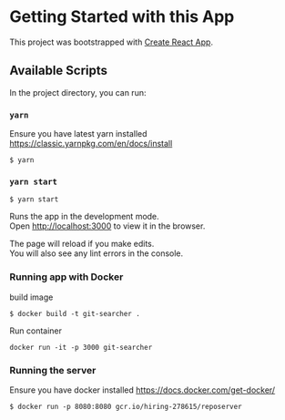 # Getting Started with this App

This project was bootstrapped with [Create React App](https://github.com/facebook/create-react-app).

## Available Scripts

In the project directory, you can run:

### `yarn`

Ensure you have latest yarn installed https://classic.yarnpkg.com/en/docs/install

```
$ yarn
```

### `yarn start`

```
$ yarn start
```

Runs the app in the development mode.\
Open [http://localhost:3000](http://localhost:3000) to view it in the browser.

The page will reload if you make edits.\
You will also see any lint errors in the console.

### Running app with Docker

build image

```
$ docker build -t git-searcher .
```

Run container

```
docker run -it -p 3000 git-searcher
```

### Running the server

Ensure you have docker installed https://docs.docker.com/get-docker/

```
$ docker run -p 8080:8080 gcr.io/hiring-278615/reposerver
```
